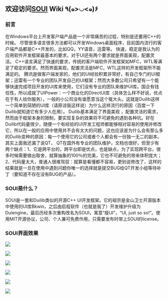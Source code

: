## 欢迎访问[SOUI](http://www.cnblogs.com/setoutsoft/p/4996870.html) Wiki ٩(๑>◡<๑)۶

### 前言

在Windows平台上开发客户端产品是一个非常痛苦的过程，特别是还要用C++的时候。
尽管很多语言很多方法都可以开发Windows桌面程序，目前国内流行的客户端产品都是C++开发的，比如QQ，YY语音，迅雷等。
快速，稳定是我认为的应用软件开发框架最基本的要求，对于UI还有两个要求就是界面美观，配置灵活。
C++语言满足了快速的要求，传统的客户端软件开发框架如MFC，WTL等满足了稳定的要求。然而界面美观，配置灵活是MFC，WTL这样的开发框架所不能满足的。
腾讯是做客户端发家的，他们的UI经验积累非常好，有自己专门的UI框架；迅雷有一个专业的团队开发自己的UI框架；然而大多数公司只希望有一个能够快速完成项目开发的UI库来使用，它们没有专业的团队来维护UI库。国企有钱任性，所以成就了UIPower：一个商业化的DirectUI库（具体怎么样不好说，优点在于有人给你服务），一般的小公司没有谁愿意当这个冤大头。这就是Duilib这样一个简单到简陋的UI库（请原谅我这样说）为什么这样流行的原因（百度一下Duilib就知道它有多少人在用）。
Duilib基本满足了界面美观 ，配置灵活的需求，然而由于框架本身的限制，要实现复杂的效果将不可避免的遇到各种坑。好在Duilib代码量很少，随便一个有经验的UI开发工程师都能够相对容易的使用并修改它，所以在一般的应用中使用并不会有太大的问题，这也应该是为什么会有那么多的Duilib变种的原因：每一个使用它的公司或者个人都会有一份独一无二的副本。
其实上面我还漏了说QT， QT在国外有专业的团队维护，文档也很好，但至少有两个缺点：1、它是跨平台的，跨平台即是优点，也是缺点，为了实现跨平台，很多时候需要做出取舍，就算抽象的100％的完美，它也不可避免的带来体积庞大；2、代码量太大，普通人很难驾驭：就算是看懂都不容易，更别说修改了，这样的结果就是一旦在使用中遇到问题你唯一的选择就是提交BUG给QT开发小组等待补丁（要知道不存在没有BUG的产品）。

### SOUI是什么？
SOUI是一套和Duilib类似的开源C++ UI开发框架。它的祖宗是金山卫士开源版本中使用的UI库Bkwin，之后由启程软件（也就是我了）开发维护升级为Duiengine，最后历经多次重构改名为SOUI，寓意“瘦UI”，“UI, just so so!”。使用MIT开源协议，公司、个人兼可免费作用，只需要发布时带上SOUI的license。

### SOUI界面效果

![](assets/000/000-1495808550000.png)

![](assets/000/000-1495808586000.png)

![](assets/000/000-1495808595000.png)

![](assets/000/000-1495808604000.png)

![](assets/000/000-1495808615000.png)

![](assets/000/000-1495808625000.png)

